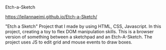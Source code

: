 Etch-a-Sketch

https://leilannaeimi.github.io/Etch-a-Sketch/

"Etch a Sketch" Project that I made by using HTML, CSS, Javascript. In this project, creating a toy to flex DOM manipulation skills. This is a browser version of something between a sketchpad and an Etch-A-Sketch.
The project uses JS to edit grid and mouse events to draw boxes.



 
